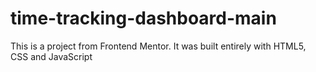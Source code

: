 # time-tracking-dashboard-main
This is a project from Frontend Mentor. It was built entirely with HTML5, CSS and JavaScript
